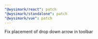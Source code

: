 ```yaml
---
"@wysimark/react": patch
"@wysimark/standalone": patch
"@wysimark/vue": patch
---
```


Fix placement of drop down arrow in toolbar
